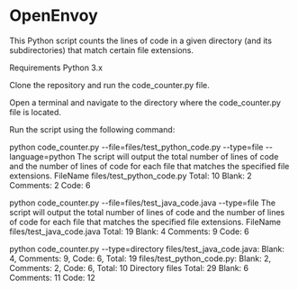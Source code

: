 # OpenEnvoy

This Python script counts the lines of code in a given directory (and its subdirectories) that match certain file extensions.

Requirements
Python 3.x

Clone the repository and run the code_counter.py file.

Open a terminal and navigate to the directory where the code_counter.py file is located.

Run the script using the following command:

python code_counter.py --file=files/test_python_code.py --type=file --language=python
The script will output the total number of lines of code and the number of lines of code for each file that matches the specified file extensions.
FileName files/test_python_code.py
Total: 10
Blank: 2
Comments: 2
Code: 6


python code_counter.py --file=files/test_java_code.java --type=file
The script will output the total number of lines of code and the number of lines of code for each file that matches the specified file extensions.
FileName files/test_java_code.java
Total: 19
Blank: 4
Comments: 9
Code: 6


python code_counter.py --type=directory
files/test_java_code.java: Blank: 4, Comments: 9, Code: 6, Total: 19
files/test_python_code.py: Blank: 2, Comments: 2, Code: 6, Total: 10
Directory files
Total: 29
Blank: 6
Comments: 11
Code: 12


